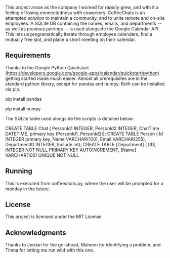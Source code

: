 This project arose as the company I worked for rapidly grew, and with it a feeling of losing connectedness with coworkers. CoffeeChats is an attempted solution to maintain a community, and to unite remote and on-site employees. A SQLite DB containing the names, emails, and departments -- as well as previous pairings -- is used alongside the Google Calendar API. This lets us programatically iterate through employee calendars, find a mutually free slot, and place a short meeting on their calendar. 

Requirements
------------
Thanks to the Google Python Quickstart (https://developers.google.com/google-apps/calendar/quickstart/python) getting started made much easier. Almost all prerequisites are in the standard python library, except for pandas and numpy.  Both can be installed via pip. 

pip install pandas

pip install numpy

The SQLite table used alongside the scripts is detailed below:

CREATE TABLE Chat (
  PersonId1 INTEGER,
  PersonId2 INTEGER,
  ChatTime DATETIME,
  primary key (PersonId1, PersonId2));
CREATE TABLE Person (
  Id INTEGER primary key,
  Name VARCHAR(100),
  Email VARCHAR(255),
  DepartmentID INTEGER, Include int);
CREATE TABLE [Department] (
[ID] INTEGER  NOT NULL PRIMARY KEY AUTOINCREMENT,
[Name] VARCHAR(100)  UNIQUE NOT NULL

Running
 ------------
This is executed from coffeechats.py, where the user will be prompted for a monday in the future. 

License
 ------------
This project is licensed under the MIT License

Acknowledgments
 ------------

Thanks to Jordan for the go-ahead, Maheen for identifying a problem, and Timna for letting me run wild with this one. 
